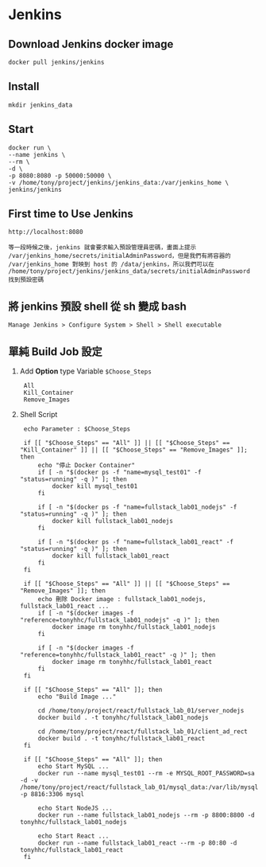 # Jenkins

## Download Jenkins docker image
    docker pull jenkins/jenkins

## Install
    mkdir jenkins_data

## Start
    docker run \
    --name jenkins \
    --rm \
    -d \
    -p 8080:8080 -p 50000:50000 \
    -v /home/tony/project/jenkins/jenkins_data:/var/jenkins_home \
    jenkins/jenkins

## First time to Use Jenkins
    http://localhost:8080 

    等一段時候之後，jenkins 就會要求輸入預設管理員密碼，畫面上提示 /var/jenkins_home/secrets/initialAdminPassword，但是我們有將容器的 /var/jenkins_home 對映到 host 的 /data/jenkins，所以我們可以在 /home/tony/project/jenkins/jenkins_data/secrets/initialAdminPassword 找到預設密碼

## 將 jenkins 預設 shell 從 sh 變成 bash
    Manage Jenkins > Configure System > Shell > Shell executable

## 單純 Build Job 設定

1. Add **Option** type Variable `$Choose_Steps`

        All
        Kill_Container
        Remove_Images

2. Shell Script

        echo Parameter : $Choose_Steps

        if [[ "$Choose_Steps" == "All" ]] || [[ "$Choose_Steps" == "Kill_Container" ]] || [[ "$Choose_Steps" == "Remove_Images" ]]; then
	        echo "停止 Docker Container"
	        if [ -n "$(docker ps -f "name=mysql_test01" -f "status=running" -q )" ]; then
    	        docker kill mysql_test01
	        fi

	        if [ -n "$(docker ps -f "name=fullstack_lab01_nodejs" -f "status=running" -q )" ]; then
    	        docker kill fullstack_lab01_nodejs
	        fi

	        if [ -n "$(docker ps -f "name=fullstack_lab01_react" -f "status=running" -q )" ]; then
    	        docker kill fullstack_lab01_react
	        fi
        fi

        if [[ "$Choose_Steps" == "All" ]] || [[ "$Choose_Steps" == "Remove_Images" ]]; then
	        echo 刪除 Docker image : fullstack_lab01_nodejs, fullstack_lab01_react ...
	        if [ -n "$(docker images -f "reference=tonyhhc/fullstack_lab01_nodejs" -q )" ]; then
    	        docker image rm tonyhhc/fullstack_lab01_nodejs
	        fi

	        if [ -n "$(docker images -f "reference=tonyhhc/fullstack_lab01_react" -q )" ]; then
    	        docker image rm tonyhhc/fullstack_lab01_react
	        fi
        fi

        if [[ "$Choose_Steps" == "All" ]]; then
	        echo "Build Image ..."
    
            cd /home/tony/project/react/fullstack_lab_01/server_nodejs
            docker build . -t tonyhhc/fullstack_lab01_nodejs
    
            cd /home/tony/project/react/fullstack_lab_01/client_ad_rect
            docker build . -t tonyhhc/fullstack_lab01_react
        fi

        if [[ "$Choose_Steps" == "All" ]]; then
	        echo Start MySQL ...
	        docker run --name mysql_test01 --rm -e MYSQL_ROOT_PASSWORD=sa -d -v /home/tony/project/react/fullstack_lab_01/mysql_data:/var/lib/mysql -p 8816:3306 mysql

	        echo Start NodeJS ...
	        docker run --name fullstack_lab01_nodejs --rm -p 8800:8800 -d tonyhhc/fullstack_lab01_nodejs

	        echo Start React ...
	        docker run --name fullstack_lab01_react --rm -p 80:80 -d tonyhhc/fullstack_lab01_react
        fi
